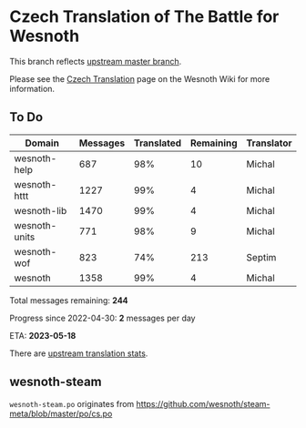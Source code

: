 # Czech Translation of The Battle for Wesnoth

This branch reflects [upstream master branch](https://github.com/wesnoth/wesnoth/tree/master).

Please see the [Czech Translation](https://wiki.wesnoth.org/CzechTranslation) page on the Wesnoth Wiki for more information.

## To Do

Domain | Messages | Translated | Remaining | Translator
------ | -------- | ---------- | --------- | ----------
wesnoth-help | 687 | 98% | 10 | Michal
wesnoth-httt | 1227 | 99% | 4 | Michal
wesnoth-lib | 1470 | 99% | 4 | Michal
wesnoth-units | 771 | 98% | 9 | Michal
wesnoth-wof | 823 | 74% | 213 | Septim
wesnoth | 1358 | 99% | 4 | Michal

Total messages remaining: **244**

Progress since 2022-04-30: **2** messages per day

ETA: **2023-05-18**

There are [upstream translation stats](https://www.wesnoth.org/gettext/?view=langs&version=master&lang=cs).

## wesnoth-steam
`wesnoth-steam.po` originates from https://github.com/wesnoth/steam-meta/blob/master/po/cs.po
